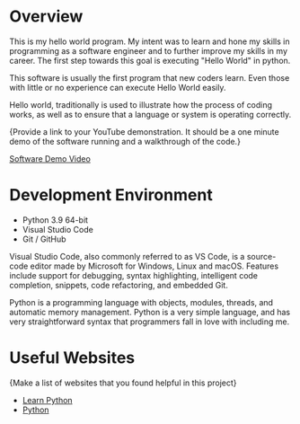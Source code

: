 # Overview

This is my hello world program. My intent was to learn and hone my skills in programming as a software engineer and to further improve my skills in my career. The first step towards this goal is executing "Hello World" in python.

This software is usually the first program that new coders learn. Even those with little or no experience can execute Hello World easily.

Hello world, traditionally is used to illustrate how the process of coding works, as well as to ensure that a language or system is operating correctly.

{Provide a link to your YouTube demonstration.  It should be a one minute demo of the software running and a walkthrough of the code.}

[Software Demo Video](http://youtube.link.goes.here)

# Development Environment

- Python 3.9 64-bit
- Visual Studio Code
- Git / GitHub

Visual Studio Code, also commonly referred to as VS Code, is a source-code editor made by Microsoft for Windows, Linux and macOS. Features include support for debugging, syntax highlighting, intelligent code completion, snippets, code refactoring, and embedded Git.

Python is a programming language with objects, modules, threads, and automatic memory management. Python is a very simple language, and has very straightforward syntax that programmers fall in love with including me.

# Useful Websites

{Make a list of websites that you found helpful in this project}
* [Learn Python](https://www.learnpython.org/en/Hello%2C_World%21)
* [Python](https://www.python.org/doc/essays/blurb/)